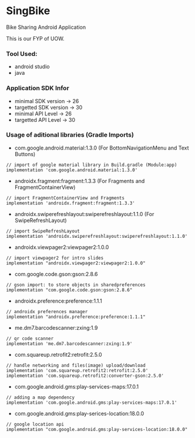 # SingBike
Bike Sharing Android Application

This is our FYP of UOW.

### Tool Used:
- android studio
- java

### Application SDK Infor
- minimal SDK version -> 26
- targetted SDK version -> 30
- minimal API Level -> 26
- targetted API Level -> 30


### Usage of aditional libraries (Gradle Imports)
- com.google.android.material:1.3.0 (For BottomNavigationMenu and Text Buttons)
```
// import of google material library in Build.gradle (Module:app)
implementation 'com.google.android.material:1.3.0'
```
- androidx.fragment:fragment:1.3.3 (For Fragments and FragmentContainerView)
```
// import FragmentContainerView and Fragments
implementation 'androidx.fragment:fragment:1.3.3'
```
- androidx.swiperefreshlayout:swiperefreshlayout:1.1.0 (For SwipeRefreshLayout)
```
// import SwipeRefreshLayout
implementation 'androidx.swiperefreshlayout:swiperefreshlayout:1.1.0'
```

- androidx.viewpager2:viewpager2:1.0.0
```
// import viewpager2 for intro slides
implementation "androidx.viewpager2:viewpager2:1.0.0"
```

- com.google.code.gson:gson:2.8.6
```
// gson import: to store objects in sharedpreferences
implementation "com.google.code.gson:gson:2.8.6"
```

- androidx.preference:preference:1.1.1
```
// androidx preferences manager
implementation "androidx.preference:preference:1.1.1"
```

- me.dm7.barcodescanner:zxing:1.9
```
// qr code scanner
implementation 'me.dm7.barcodescanner:zxing:1.9'
```

- com.squareup.retrofit2:retrofit:2.5.0
```
// handle networking and files(image) upload/download
implementation 'com.squareup.retrofit2:retrofit:2.5.0'
implementation 'com.squareup.retrofit2:converter-gson:2.5.0'
```

- com.google.android.gms:play-services-maps:17.0.1
```
// adding a map dependency
implementation 'com.google.android.gms:play-services-maps:17.0.1'
```

- com.google.android.gms:play-serices-location:18.0.0
```
// google location api
implementation "com.google.android.gms:play-services-location:18.0.0"
```
